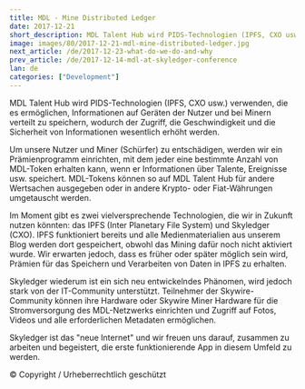 ```yaml
---
title: MDL - Mine Distributed Ledger
date: 2017-12-21
short_description: MDL Talent Hub wird PIDS-Technologien (IPFS, CXO usw.) verwenden, die es ermöglichen
image: images/80/2017-12-21-mdl-mine-distributed-ledger.jpg
next_article: /de/2017-12-23-what-do-we-do-and-why
prev_article: /de/2017-12-14-mdl-at-skyledger-conference
lan: de
categories: ["Development"]
---
```


MDL Talent Hub wird PIDS-Technologien (IPFS, CXO usw.) verwenden, die es ermöglichen, Informationen auf Geräten der Nutzer und bei Minern verteilt zu speichern, wodurch der Zugriff, die Geschwindigkeit und die Sicherheit von Informationen wesentlich erhöht werden.

Um unsere Nutzer und Miner (Schürfer)  zu entschädigen, werden wir ein Prämienprogramm einrichten, mit dem jeder eine bestimmte Anzahl von MDL-Token erhalten kann, wenn er Informationen über Talente, Ereignisse usw. speichert. MDL-Tokens können so auf MDL Talent Hub für andere Wertsachen ausgegeben oder in andere Krypto- oder Fiat-Währungen umgetauscht werden.

Im Moment gibt es zwei vielversprechende Technologien, die wir in Zukunft nutzen könnten: das IPFS (Inter Planetary File System) und Skyledger (CXO). IPFS funktioniert bereits und alle Medienmaterialien aus unserem Blog werden dort gespeichert, obwohl das Mining dafür noch nicht aktiviert wurde. Wir erwarten jedoch, dass es früher oder später möglich sein wird, Prämien für das Speichern und Verarbeiten von Daten in IPFS zu erhalten.

Skyledger wiederum ist ein sich neu entwickelndes Phänomen, wird jedoch stark von der IT-Community unterstützt. Teilnehmer der Skywire-Community können ihre Hardware oder Skywire Miner Hardware für die Stromversorgung des MDL-Netzwerks einrichten und Zugriff auf Fotos, Videos und alle erforderlichen Metadaten ermöglichen.

Skyledger ist das "neue Internet" und wir freuen uns darauf, zusammen zu arbeiten und begeistert, die erste funktionierende App in diesem Umfeld zu werden.

© Copyright / Urheberrechtlich geschützt
